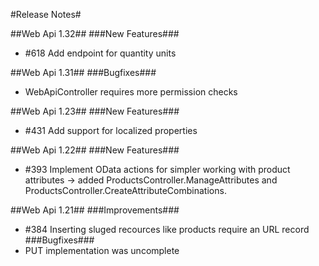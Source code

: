 ﻿#Release Notes#

##Web Api 1.32##
###New Features###
* #618 Add endpoint for quantity units

##Web Api 1.31##
###Bugfixes###
* WebApiController requires more permission checks

##Web Api 1.23##
###New Features###
* #431 Add support for localized properties

##Web Api 1.22##
###New Features###
* #393 Implement OData actions for simpler working with product attributes -> added ProductsController.ManageAttributes and ProductsController.CreateAttributeCombinations.

##Web Api 1.21##
###Improvements###
* #384 Inserting sluged recources like products require an URL record
###Bugfixes###
* PUT implementation was uncomplete